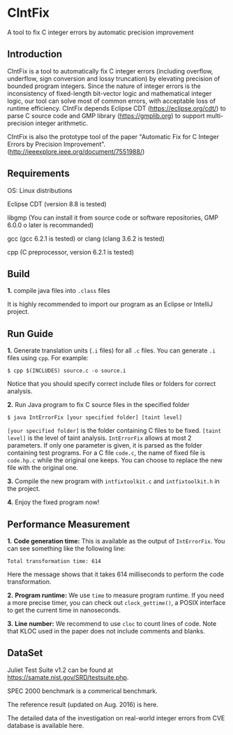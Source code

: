 # CIntFix
A tool to fix C integer errors by automatic precision improvement

Introduction
-------------
CIntFix is a tool to automatically fix C integer errors (including overflow, underflow, sign conversion and lossy truncation) by elevating precision of bounded program integers. Since the nature of integer errors is the inconsistency of fixed-length bit-vector logic and mathematical integer logic, our tool can solve most of common errors, with acceptable loss of runtime efficiency. CIntFix depends Eclipse CDT (https://eclipse.org/cdt/) to parse C source code and GMP library (https://gmplib.org) to support multi-precision integer arithmetic.

CIntFix is also the prototype tool of the paper "Automatic Fix for C Integer Errors by Precision Improvement". (http://ieeexplore.ieee.org/document/7551988/)

Requirements
--------------
OS: Linux distributions

Eclipse CDT (version 8.8 is tested)

libgmp (You can install it from source code or software repositories, GMP 6.0.0 o later is recommanded)

gcc (gcc 6.2.1 is tested) or clang (clang 3.6.2 is tested)

cpp (C preprocessor, version 6.2.1 is tested)

Build
------
**1.** compile java files into `.class` files

It is highly recommended to import our program as an Eclipse or IntelliJ project.

Run Guide
---------
**1.** Generate translation units (`.i` files) for all `.c` files. You can generate `.i` files using `cpp`. For example:

    $ cpp $(INCLUDES) source.c -o source.i 

Notice that you should specify correct include files or folders for correct analysis.

**2.** Run Java program to fix C source files in the specified folder

    $ java IntErrorFix [your specified folder] [taint level]
  
`[your specified folder]` is the folder containing C files to be fixed. `[taint level]` is the level of taint analysis. `IntErrorFix` allows at most 2 parameters. If only one parameter is given, it is parsed as the folder containing test programs. For a C file `code.c`, the name of fixed file is `code.hp.c` while the original one keeps. You can choose to replace the new file with the original one.
  
**3.** Compile the new program with `intfixtoolkit.c` and `intfixtoolkit.h` in the project.

**4.** Enjoy the fixed program now!

Performance Measurement
-----------------------

**1.** **Code generation time:** This is available as the output of `IntErrorFix`. You can see something like the following line:

    Total transformation time: 614
    
Here the message shows that it takes 614 milliseconds to perform the code transformation.

**2.** **Program runtime:** We use `time` to measure program runtime. If you need a more precise timer, you can check out `clock_gettime()`, a POSIX interface to get the current time in nanoseconds.

**3.** **Line number:** We recommend to use `cloc` to count lines of code. Note that KLOC used in the paper does not include comments and blanks.

DataSet
-------

Juliet Test Suite v1.2 can be found at https://samate.nist.gov/SRD/testsuite.php.

SPEC 2000 benchmark is a commerical benchmark.

The reference result (updated on Aug. 2016) is here.

The detailed data of the investigation on real-world integer errors from CVE database is available here.
